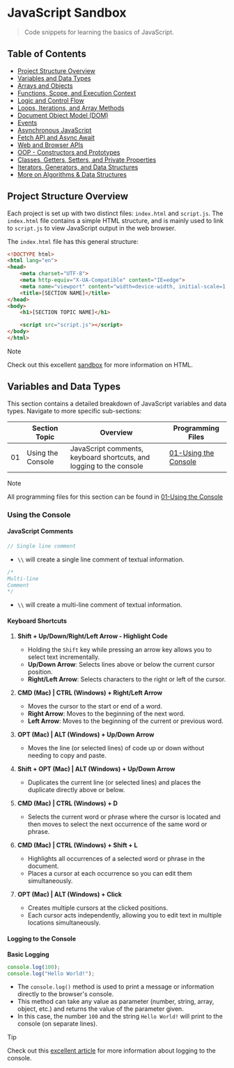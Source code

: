 # JavaScript Sandbox

>Code snippets for learning the basics of JavaScript.

## Table of Contents
* [Project Structure Overview](#project-structure-overview)
* [Variables and Data Types](#variables-and-data-types)
* [Arrays and Objects](#)
* [Functions, Scope, and Execution Context](#)
* [Logic and Control Flow](#)
* [Loops, Iterations, and Array Methods](#)
* [Document Object Model (DOM)](#)
* [Events](#)
* [Asynchronous JavaScript](#)
* [Fetch API and Async Await](#)
* [Web and Browser APIs](#)
* [OOP - Constructors and Prototypes](#)
* [Classes, Getters, Setters, and Private Properties](#)
* [Iterators, Generators, and Data Structures](#)
* [More on Algorithms & Data Structures](#)

## Project Structure Overview

Each project is set up with two distinct files: `index.html` and `script.js`. The `index.html` file contains a simple HTML structure, and is mainly used to link to `script.js` to view JavaScript output in the web browser.

The `index.html` file has this general structure:
```html
<!DOCTYPE html>
<html lang="en">
<head>
    <meta charset="UTF-8">
    <meta http-equiv="X-UA-Compatible" content="IE=edge">
    <meta name="viewport" content="width=device-width, initial-scale=1.0">
    <title>[SECTION NAME]</title>
</head>
<body>
    <h1>[SECTION TOPIC NAME]</h1>

    <script src="script.js"></script>
</body>
</html>
```

> [!NOTE]
> Check out this excellent [sandbox](https://github.com/sidneyshafer/html-sandbox) for more information on HTML.

## Variables and Data Types

This section contains a detailed breakdown of JavaScript variables and data types. Navigate to more specific sub-sections:

|    | Section Topic     | Overview | Programming Files | 
| -- |-----------------  | -------- |------------------ |
| 01 | Using the Console | JavaScript comments, keyboard shortcuts, and logging to the console | [01-Using the Console](/src/01-Variables%20and%20Data%20Types/01-Using%20the%20Console) |

> [!NOTE]
> All programming files for this section can be found in [01-Using the Console](/src/01-Variables%20and%20Data%20Types/01-Using%20the%20Console)

### Using the Console

#### JavaScript Comments
```javascript
// Single line comment
```
* `\\` will create a single line comment of textual information.

```javascript
/*
Multi-line
Comment
*/
```
* `\\` will create a multi-line comment of textual information.

#### Keyboard Shortcuts

1. **Shift + Up/Down/Right/Left Arrow - Highlight Code**
    * Holding the `Shift` key while pressing an arrow key allows you to select text incrementally.
    * **Up/Down Arrow**: Selects lines above or below the current cursor position.
    * **Right/Left Arrow**: Selects characters to the right or left of the cursor.

2. **CMD (Mac) | CTRL (Windows) + Right/Left Arrow**
    * Moves the cursor to the start or end of a word.
    * **Right Arrow**: Moves to the beginning of the next word.
    * **Left Arrow**: Moves to the beginning of the current or previous word.

3. **OPT (Mac) | ALT (Windows) + Up/Down Arrow**
    * Moves the line (or selected lines) of code up or down without needing to copy and paste.

4. **Shift + OPT (Mac) | ALT (Windows) + Up/Down Arrow**
    * Duplicates the current line (or selected lines) and places the duplicate directly above or below.

5. **CMD (Mac) | CTRL (Windows) + D**
    * Selects the current word or phrase where the cursor is located and then moves to select the next occurrence of the same word or phrase.

6. **CMD (Mac) | CTRL (Windows) + Shift + L**
    * Highlights all occurrences of a selected word or phrase in the document.
    * Places a cursor at each occurrence so you can edit them simultaneously.

7. **OPT (Mac) | ALT (Windows) + Click**
    * Creates multiple cursors at the clicked positions.
    * Each cursor acts independently, allowing you to edit text in multiple locations simultaneously.

#### Logging to the Console

**Basic Logging**
```javascript
console.log(100);
console.log("Hello World!");
```
* The `console.log()` method is used to print a message or information directly to the browser's console.
* This method can take any value as parameter (number, string, array, object, etc.) and returns the value of the parameter given.
* In this case, the number `100` and the string `Hello World!` will print to the console (on separate lines).

> [!TIP]
> Check out this [excellent article](https://www.geeksforgeeks.org/javascript-console-log-method/) for more information about logging to the console.